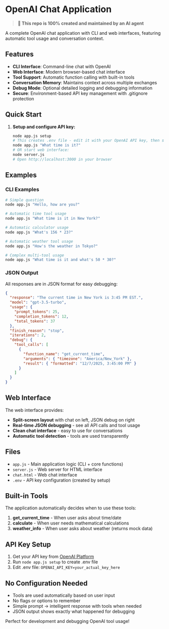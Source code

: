 # OpenAI Chat Application

> **🤖 This repo is 100% created and maintained by an AI agent**

A complete OpenAI chat application with CLI and web interfaces, featuring automatic tool usage and conversation context.

## Features

- **CLI Interface**: Command-line chat with OpenAI
- **Web Interface**: Modern browser-based chat interface
- **Tool Support**: Automatic function calling with built-in tools
- **Conversation Memory**: Maintains context across multiple exchanges
- **Debug Mode**: Optional detailed logging and debugging information
- **Secure**: Environment-based API key management with .gitignore protection

## Quick Start

1. **Setup and configure API key:**
   ```bash
   node app.js setup
   # This creates .env file - edit it with your OpenAI API key, then start using:
   node app.js "What time is it?"
   # OR start web interface:
   node server.js
   # Open http://localhost:3000 in your browser
   ```

## Examples

### CLI Examples
```bash
# Simple question
node app.js "Hello, how are you?"

# Automatic time tool usage
node app.js "What time is it in New York?"

# Automatic calculator usage
node app.js "What's 156 * 23?"

# Automatic weather tool usage
node app.js "How's the weather in Tokyo?"

# Complex multi-tool usage
node app.js "What time is it and what's 50 * 30?"
```

### JSON Output
All responses are in JSON format for easy debugging:

```json
{
  "response": "The current time in New York is 3:45 PM EST.",
  "model": "gpt-3.5-turbo",
  "usage": {
    "prompt_tokens": 25,
    "completion_tokens": 12,
    "total_tokens": 37
  },
  "finish_reason": "stop",
  "iterations": 2,
  "debug": {
    "tool_calls": [
      {
        "function_name": "get_current_time",
        "arguments": { "timezone": "America/New_York" },
        "result": { "formatted": "12/7/2025, 3:45:00 PM" }
      }
    ]
  }
}
```

## Web Interface

The web interface provides:
- **Split-screen layout** with chat on left, JSON debug on right
- **Real-time JSON debugging** - see all API calls and tool usage
- **Clean chat interface** - easy to use for conversations
- **Automatic tool detection** - tools are used transparently

## Files

- `app.js` - Main application logic (CLI + core functions)
- `server.js` - Web server for HTML interface
- `chat.html` - Web chat interface
- `.env` - API key configuration (created by setup)

## Built-in Tools

The application automatically decides when to use these tools:

1. **get_current_time** - When user asks about time/date
2. **calculate** - When user needs mathematical calculations
3. **weather_info** - When user asks about weather (returns mock data)

## API Key Setup

1. Get your API key from [OpenAI Platform](https://platform.openai.com/api-keys)
2. Run `node app.js setup` to create .env file
3. Edit .env file: `OPENAI_API_KEY=your_actual_key_here`

## No Configuration Needed

- Tools are used automatically based on user input
- No flags or options to remember
- Simple prompt → intelligent response with tools when needed
- JSON output shows exactly what happened for debugging

Perfect for development and debugging OpenAI tool usage!
